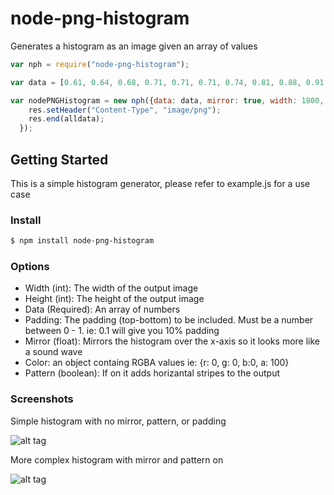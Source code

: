 # node-png-histogram
Generates a histogram as an image given an array of values 

```js
var nph = require("node-png-histogram");

var data = [0.61, 0.64, 0.68, 0.71, 0.71, 0.71, 0.74, 0.81, 0.88, 0.91, 0.91, 0.91, 0.91, 0.91, 0.91, 0.91, 0.91, 0.91, 0.91, 0.91, 0.91, 0.91, 0.91, 0.91, 0.91, 0.91, 0.91, 0.91, 0.91, 0.91, 0.91, 0.91, 0.91, 0.91, 0.91, 0.91, 0.91, 0.91, 0.91, 0.9, 0.79, 0.68, 0.57, 0.46, 0.35, 0.24, 0.13, 0.02, 0, 0, 0, 0, 0, 0, 0, 0, 0, 0, 0, 0, 0, 0, 0, 0, 0, 0, 0, 0, 0, 0, 0, 0, 0, 0, 0, 0, 0, 0, 0, 0, 0, 0, 0, 0, 0, 0, 0, 0, 0, 0, 0, 0, 0, 0, 0, 0, 0, 0, 0, 0, 0, 0, 0, 0, 0, 0, 0, 0, 0, 0, 0, 0, 0, 0, 0, 0, 0, 0, 0, 0, 0, 0, 0, 0, 0, 0, 0, 0, 0, 0, 0, 0, 0, 0, 0, 0, 0, 0, 0, 0, 0, 0, 0, 0, 0, 0, 0, 0, 0, 0, 0, 0, 0, 0, 0, 0, 0, 0, 0, 0, 0, 0, 0, 0, 0, 0, 0, 0, 0, 0, 0, 0, 0, 0, 0, 0, 0, 0, 0, 0, 0, 0, 0, 0, 0, 0, 0, 0, 0, 0, 0, 0, 0, 0, 0, 0, 0, 0, 0, 0, 0, 0, 0, 0, 0, 0, 0, 0, 0, 0, 0, 0, 0, 0, 0, 0, 0, 0, 0, 0, 0, 0, 0, 0, 0, 0, 0, 0, 0, 0, 0, 0, 0, 0, 0, 0, 0, 0, 0, 0, 0, 0, 0, 0, 0, 0, 0, 0, 0, 0, 0, 0, 0, 0, 0, 0, 0, 0, 0, 0, 0, 0, 0, 0, 0.01, 0.12, 0.23, 0.34, 0.45, 0.56, 0.67, 0.78, 0.88, 0.91, 0.91, 0.91, 0.91, 0.91, 0.91, 0.91, 0.91, 0.91, 0.91, 0.91, 0.91, 0.91, 0.91, 0.91, 0.91, 0.9, 0.83, 0.76, 0.67, 0.56, 0.45, 0.35, 0.26, 0.17, 0.15, 0.15];

var nodePNGHistogram = new nph({data: data, mirror: true, width: 1800, height: 150, color: {r: 0, g: 0, b:0, a: 100}, pattern: true}).generatePNG(function (alldata) {
    res.setHeader("Content-Type", "image/png");
    res.end(alldata);
  });
```

## Getting Started

This is a simple histogram generator, please refer to example.js for a use case

### Install

```sh
$ npm install node-png-histogram
```

### Options

- Width (int): The width of the output image
- Height (int): The height of the output image
- Data (Required): An array of numbers
- Padding: The padding (top-bottom) to be included. Must be a number between 0 - 1. ie: 0.1 will give you 10% padding 
- Mirror (float): Mirrors the histogram over the x-axis so it looks more like a sound wave 
- Color: an object containg RGBA values ie:  {r: 0, g: 0, b:0, a: 100}
- Pattern (boolean): If on it adds horizantal stripes to the output

### Screenshots

Simple histogram with no mirror, pattern, or padding

![alt tag](http://i.imgur.com/OAAyLaV.png)


More complex histogram with mirror and pattern on

![alt tag](http://i.imgur.com/6CiCvBL.png)




